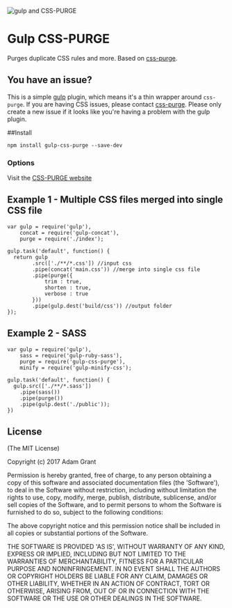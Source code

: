 

![gulp and CSS-PURGE](https://github.com/rbtech/css-purge/blob/master/assets/images/gulp-css-purge.png)


# Gulp CSS-PURGE

Purges duplicate CSS rules and more. Based on [css-purge](https://www.npmjs.org/package/css-purge).


## You have an issue?

This is a simple [gulp](https://github.com/gulpjs/gulp) plugin, which means it's a thin wrapper around `css-purge`. If you are having CSS issues, please contact [css-purge](https://github.com/rbtech/css-purge/issues). Please only create a new issue if it looks like you're having a problem with the gulp plugin.


##Install
```
npm install gulp-css-purge --save-dev
```

### Options

Visit the [CSS-PURGE website](http://rbtech.github.io/css-purge)


## Example 1 - Multiple CSS files merged into single CSS file
    var gulp = require('gulp'),
        concat = require('gulp-concat'),
        purge = require('./index');

    gulp.task('default', function() {
      return gulp
            .src(['./**/*.css']) //input css
            .pipe(concat('main.css')) //merge into single css file
            .pipe(purge({
                trim : true,
                shorten : true,
                verbose : true
            }))
            .pipe(gulp.dest('build/css')) //output folder
    });

## Example 2 - SASS
    var gulp = require('gulp'),
        sass = require('gulp-ruby-sass'),
        purge = require('gulp-css-purge'),
        minify = require('gulp-minify-css');

    gulp.task('default', function() {
      gulp.src(['./**/*.sass'])
        .pipe(sass())
        .pipe(purge())
        .pipe(gulp.dest('./public'));
    })



License
-----

(The MIT License)

Copyright (c) 2017 Adam Grant

Permission is hereby granted, free of charge, to any person obtaining
a copy of this software and associated documentation files (the
'Software'), to deal in the Software without restriction, including
without limitation the rights to use, copy, modify, merge, publish,
distribute, sublicense, and/or sell copies of the Software, and to
permit persons to whom the Software is furnished to do so, subject to
the following conditions:

The above copyright notice and this permission notice shall be
included in all copies or substantial portions of the Software.

THE SOFTWARE IS PROVIDED 'AS IS', WITHOUT WARRANTY OF ANY KIND,
EXPRESS OR IMPLIED, INCLUDING BUT NOT LIMITED TO THE WARRANTIES OF
MERCHANTABILITY, FITNESS FOR A PARTICULAR PURPOSE AND NONINFRINGEMENT.
IN NO EVENT SHALL THE AUTHORS OR COPYRIGHT HOLDERS BE LIABLE FOR ANY
CLAIM, DAMAGES OR OTHER LIABILITY, WHETHER IN AN ACTION OF CONTRACT,
TORT OR OTHERWISE, ARISING FROM, OUT OF OR IN CONNECTION WITH THE
SOFTWARE OR THE USE OR OTHER DEALINGS IN THE SOFTWARE.